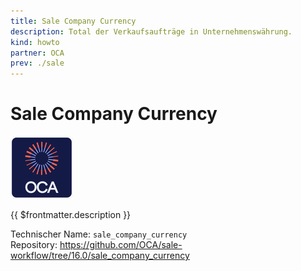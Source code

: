```yaml
---
title: Sale Company Currency
description: Total der Verkaufsaufträge in Unternehmenswährung.
kind: howto
partner: OCA
prev: ./sale
---
```

# Sale Company Currency
![icon_oca_app](attachments/icon_oca_app.png)

{{ $frontmatter.description }}

Technischer Name: `sale_company_currency`\
Repository: <https://github.com/OCA/sale-workflow/tree/16.0/sale_company_currency>
